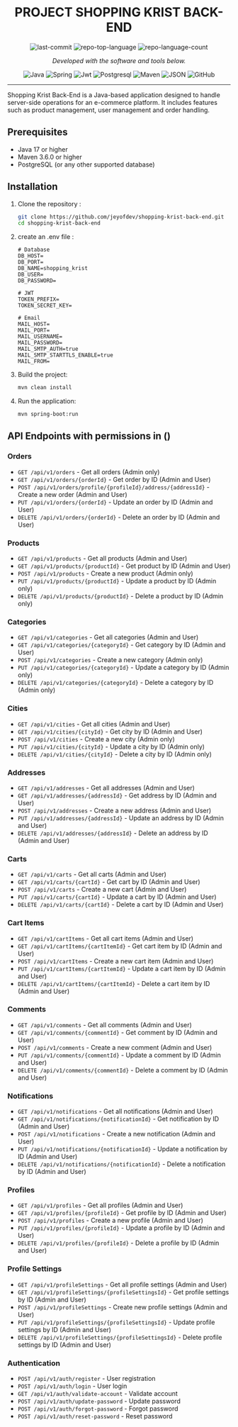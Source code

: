 <p>
    <h1 align="center">PROJECT SHOPPING KRIST BACK-END </h1>
</p>

<p align="center">
	<img src="https://img.shields.io/github/last-commit/jeyofdev/shopping-krist-back-end?style=flat-square&logo=git&logoColor=white&color=157bed" alt="last-commit">
	<img src="https://img.shields.io/github/languages/top/jeyofdev/shopping-krist-back-end?style=flat-square&color=157bed" alt="repo-top-language">
	<img src="https://img.shields.io/github/languages/count/jeyofdev/shopping-krist-back-end?style=flat-square&color=157bed" alt="repo-language-count">
<p>

<p align="center">
    <em>Developed with the software and tools below.</em>
</p>

<p align="center">
	<img src="https://img.shields.io/badge/java-%23ED8B00.svg?style=flat-square&logo=openjdk&logoColor=white" alt="Java">
	<img src="https://img.shields.io/badge/spring-%236DB33F.svg?style=flat-square&logo=spring&logoColor=white" alt="Spring">
	<img src="https://img.shields.io/badge/JWT-black?style=flat-square&logo=JSON%20web%20tokens" alt="Jwt">
	<img src="https://img.shields.io/badge/postgres-%23316192.svg?style=flat-square&logo=postgresql&logoColor=white" alt="Postgresql">
	<img src="https://img.shields.io/badge/Apache%20Maven-C71A36.svg?style=flat-square&logo=Apache%20Maven&logoColor=white" alt="Maven">
    <img src="https://img.shields.io/badge/JSON-000000.svg?style=flat-square&logo=JSON&logoColor=white" alt="JSON">
    <img src="https://img.shields.io/badge/GitHub-181717.svg?style=flat-square&logo=GitHub&logoColor=white" alt="GitHub">
</p>
<hr>

<p>
    Shopping Krist Back-End is a Java-based application designed to handle server-side operations for an e-commerce platform. It includes features such as product management, user management and order handling.
</p>

## Prerequisites

- Java 17 or higher
- Maven 3.6.0 or higher
- PostgreSQL (or any other supported database)

## Installation

1. Clone the repository :
    ```sh
    git clone https://github.com/jeyofdev/shopping-krist-back-end.git
    cd shopping-krist-back-end
    ```

2. create an .env file : 
   ```
   # Database
   DB_HOST=
   DB_PORT=
   DB_NAME=shopping_krist
   DB_USER=
   DB_PASSWORD=
   
   # JWT
   TOKEN_PREFIX=
   TOKEN_SECRET_KEY=

   # Email
   MAIL_HOST=
   MAIL_PORT=
   MAIL_USERNAME=
   MAIL_PASSWORD=
   MAIL_SMTP_AUTH=true
   MAIL_SMTP_STARTTLS_ENABLE=true
   MAIL_FROM=
   ```

3. Build the project:
    ```sh
    mvn clean install
    ```

4. Run the application:
    ```sh
    mvn spring-boot:run
    ```

## API Endpoints with permissions in ()

### Orders

- `GET /api/v1/orders` - Get all orders (Admin only)
- `GET /api/v1/orders/{orderId}` - Get order by ID (Admin and User)
- `POST /api/v1/orders/profile/{profileId}/address/{addressId}` - Create a new order (Admin and User)
- `PUT /api/v1/orders/{orderId}` - Update an order by ID (Admin and User)
- `DELETE /api/v1/orders/{orderId}` - Delete an order by ID (Admin and User)

### Products

- `GET /api/v1/products` - Get all products (Admin and User)
- `GET /api/v1/products/{productId}` - Get product by ID (Admin and User)
- `POST /api/v1/products` - Create a new product (Admin only)
- `PUT /api/v1/products/{productId}` - Update a product by ID (Admin only)
- `DELETE /api/v1/products/{productId}` - Delete a product by ID (Admin only)

### Categories

- `GET /api/v1/categories` - Get all categories (Admin and User)
- `GET /api/v1/categories/{categoryId}` - Get category by ID (Admin and User)
- `POST /api/v1/categories` - Create a new category (Admin only)
- `PUT /api/v1/categories/{categoryId}` - Update a category by ID (Admin only)
- `DELETE /api/v1/categories/{categoryId}` - Delete a category by ID (Admin only)

### Cities

- `GET /api/v1/cities` - Get all cities (Admin and User)
- `GET /api/v1/cities/{cityId}` - Get city by ID (Admin and User)
- `POST /api/v1/cities` - Create a new city (Admin only)
- `PUT /api/v1/cities/{cityId}` - Update a city by ID (Admin only)
- `DELETE /api/v1/cities/{cityId}` - Delete a city by ID (Admin only)

### Addresses

- `GET /api/v1/addresses` - Get all addresses (Admin and User)
- `GET /api/v1/addresses/{addressId}` - Get address by ID (Admin and User)
- `POST /api/v1/addresses` - Create a new address (Admin and User)
- `PUT /api/v1/addresses/{addressId}` - Update an address by ID (Admin and User)
- `DELETE /api/v1/addresses/{addressId}` - Delete an address by ID (Admin and User)

### Carts

- `GET /api/v1/carts` - Get all carts (Admin and User)
- `GET /api/v1/carts/{cartId}` - Get cart by ID (Admin and User)
- `POST /api/v1/carts` - Create a new cart (Admin and User)
- `PUT /api/v1/carts/{cartId}` - Update a cart by ID (Admin and User)
- `DELETE /api/v1/carts/{cartId}` - Delete a cart by ID (Admin and User)

### Cart Items

- `GET /api/v1/cartItems` - Get all cart items (Admin and User)
- `GET /api/v1/cartItems/{cartItemId}` - Get cart item by ID (Admin and User)
- `POST /api/v1/cartItems` - Create a new cart item (Admin and User)
- `PUT /api/v1/cartItems/{cartItemId}` - Update a cart item by ID (Admin and User)
- `DELETE /api/v1/cartItems/{cartItemId}` - Delete a cart item by ID (Admin and User)

### Comments

- `GET /api/v1/comments` - Get all comments (Admin and User)
- `GET /api/v1/comments/{commentId}` - Get comment by ID (Admin and User)
- `POST /api/v1/comments` - Create a new comment (Admin and User)
- `PUT /api/v1/comments/{commentId}` - Update a comment by ID (Admin and User)
- `DELETE /api/v1/comments/{commentId}` - Delete a comment by ID (Admin and User)

### Notifications

- `GET /api/v1/notifications` - Get all notifications (Admin and User)
- `GET /api/v1/notifications/{notificationId}` - Get notification by ID (Admin and User)
- `POST /api/v1/notifications` - Create a new notification (Admin and User)
- `PUT /api/v1/notifications/{notificationId}` - Update a notification by ID (Admin and User)
- `DELETE /api/v1/notifications/{notificationId}` - Delete a notification by ID (Admin and User)

### Profiles

- `GET /api/v1/profiles` - Get all profiles (Admin and User)
- `GET /api/v1/profiles/{profileId}` - Get profile by ID (Admin and User)
- `POST /api/v1/profiles` - Create a new profile (Admin and User)
- `PUT /api/v1/profiles/{profileId}` - Update a profile by ID (Admin and User)
- `DELETE /api/v1/profiles/{profileId}` - Delete a profile by ID (Admin and User)

### Profile Settings

- `GET /api/v1/profileSettings` - Get all profile settings (Admin and User)
- `GET /api/v1/profileSettings/{profileSettingsId}` - Get profile settings by ID (Admin and User)
- `POST /api/v1/profileSettings` - Create new profile settings (Admin and User)
- `PUT /api/v1/profileSettings/{profileSettingsId}` - Update profile settings by ID (Admin and User)
- `DELETE /api/v1/profileSettings/{profileSettingsId}` - Delete profile settings by ID (Admin and User)

### Authentication

- `POST /api/v1/auth/register` - User registration
- `POST /api/v1/auth/login` - User login
- `GET /api/v1/auth/validate-account` - Validate account
- `POST /api/v1/auth/update-password` - Update password
- `POST /api/v1/auth/forgot-password` - Forgot password
- `POST /api/v1/auth/reset-password` - Reset password